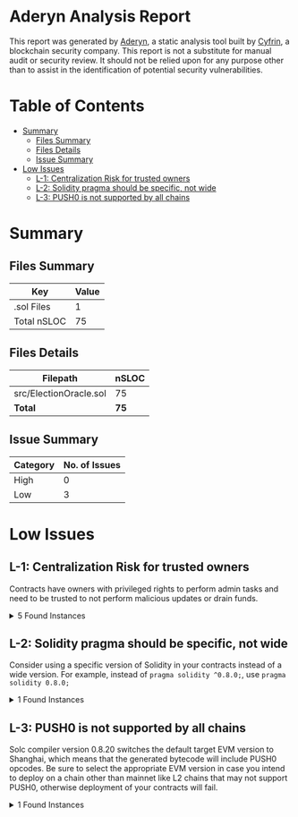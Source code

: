 # Aderyn Analysis Report

This report was generated by [Aderyn](https://github.com/Cyfrin/aderyn), a static analysis tool built by [Cyfrin](https://cyfrin.io), a blockchain security company. This report is not a substitute for manual audit or security review. It should not be relied upon for any purpose other than to assist in the identification of potential security vulnerabilities.
# Table of Contents

- [Summary](#summary)
  - [Files Summary](#files-summary)
  - [Files Details](#files-details)
  - [Issue Summary](#issue-summary)
- [Low Issues](#low-issues)
  - [L-1: Centralization Risk for trusted owners](#l-1-centralization-risk-for-trusted-owners)
  - [L-2: Solidity pragma should be specific, not wide](#l-2-solidity-pragma-should-be-specific-not-wide)
  - [L-3: PUSH0 is not supported by all chains](#l-3-push0-is-not-supported-by-all-chains)


# Summary

## Files Summary

| Key | Value |
| --- | --- |
| .sol Files | 1 |
| Total nSLOC | 75 |


## Files Details

| Filepath | nSLOC |
| --- | --- |
| src/ElectionOracle.sol | 75 |
| **Total** | **75** |


## Issue Summary

| Category | No. of Issues |
| --- | --- |
| High | 0 |
| Low | 3 |


# Low Issues

## L-1: Centralization Risk for trusted owners

Contracts have owners with privileged rights to perform admin tasks and need to be trusted to not perform malicious updates or drain funds.

<details><summary>5 Found Instances</summary>


- Found in src/ElectionOracle.sol [Line: 6](src/ElectionOracle.sol#L6)

	```solidity
	contract ElectionOracle is AccessControl {
	```

- Found in src/ElectionOracle.sol [Line: 65](src/ElectionOracle.sol#L65)

	```solidity
	    ) external onlyRole(ORACLE_ROLE) {
	```

- Found in src/ElectionOracle.sol [Line: 92](src/ElectionOracle.sol#L92)

	```solidity
	    function transferOwnership(address newOwner) external onlyOwner {
	```

- Found in src/ElectionOracle.sol [Line: 105](src/ElectionOracle.sol#L105)

	```solidity
	    function grantOracleRole(address account) external onlyOwner {
	```

- Found in src/ElectionOracle.sol [Line: 109](src/ElectionOracle.sol#L109)

	```solidity
	    function revokeOracleRole(address account) external onlyOwner {
	```

</details>



## L-2: Solidity pragma should be specific, not wide

Consider using a specific version of Solidity in your contracts instead of a wide version. For example, instead of `pragma solidity ^0.8.0;`, use `pragma solidity 0.8.0;`

<details><summary>1 Found Instances</summary>


- Found in src/ElectionOracle.sol [Line: 2](src/ElectionOracle.sol#L2)

	```solidity
	pragma solidity ^0.8.25;
	```

</details>



## L-3: PUSH0 is not supported by all chains

Solc compiler version 0.8.20 switches the default target EVM version to Shanghai, which means that the generated bytecode will include PUSH0 opcodes. Be sure to select the appropriate EVM version in case you intend to deploy on a chain other than mainnet like L2 chains that may not support PUSH0, otherwise deployment of your contracts will fail.

<details><summary>1 Found Instances</summary>


- Found in src/ElectionOracle.sol [Line: 2](src/ElectionOracle.sol#L2)

	```solidity
	pragma solidity ^0.8.25;
	```

</details>



